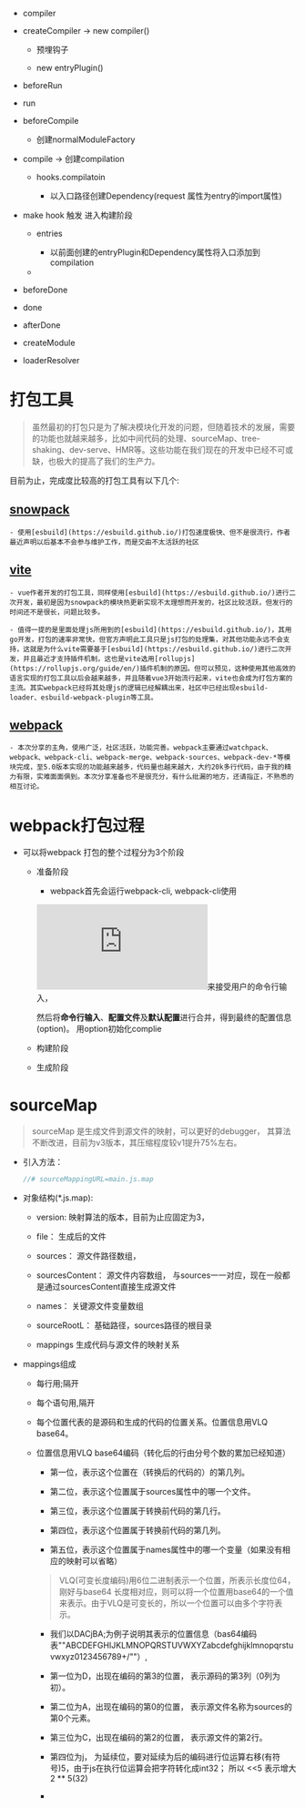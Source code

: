 - compiler 


- createCompiler  ->  new compiler()  

    - 预埋钩子

    - new entryPlugin()

- beforeRun

- run

- beforeCompile

  - 创建normalModuleFactory

- compile ->  创建compilation

  - hooks.compilatoin

    - 以入口路径创建Dependency(request 属性为entry的import属性)

- make hook 触发 进入构建阶段

    - entries

      - 以前面创建的entryPlugin和Dependency属性将入口添加到compilation

    - 

- beforeDone

- done

- afterDone

- createModule

 - loaderResolver


# 打包工具

  > 虽然最初的打包只是为了解决模块化开发的问题，但随着技术的发展，需要的功能也就越来越多，比如中间代码的处理、sourceMap、tree-shaking、dev-serve、HMR等。这些功能在我们现在的开发中已经不可或缺，也极大的提高了我们的生产力。
  
  目前为止，完成度比较高的打包工具有以下几个:
  
  ## [snowpack](https://www.snowpack.dev/)

    - 使用[esbuild](https://esbuild.github.io/)打包速度极快、但不是很流行，作者最近声明以后基本不会参与维护工作，而是交由不太活跃的社区

  ## [vite](https://github.com/vitejs/vite)

    - vue作者开发的打包工具，同样使用[esbuild](https://esbuild.github.io/)进行二次开发，最初是因为snowpack的模块热更新实现不太理想而开发的，社区比较活跃，但发行的时间还不是很长，问题比较多。

    - 值得一提的是里面处理js所用到的[esbuild](https://esbuild.github.io/)，其用go开发，打包的速率非常快，但官方声明此工具只是js打包的处理集，对其他功能永远不会支持，这就是为什么vite需要基于[esbuild](https://esbuild.github.io/)进行二次开发，并且最近才支持插件机制，这也是vite选用[rollupjs](https://rollupjs.org/guide/en/)插件机制的原因。但可以预见，这种使用其他高效的语言实现的打包工具以后会越来越多，并且随着vue3开始流行起来，vite也会成为打包方案的主流。其实webpack已经将其处理js的逻辑已经解耦出来，社区中已经出现esbuild-loader、esbuild-webpack-plugin等工具。

  ## [webpack](https://webpack.docschina.org)

    - 本次分享的主角，使用广泛，社区活跃，功能完善。webpack主要通过watchpack、webpack、webpack-cli、webpack-merge、webpack-sources、webpack-dev-*等模块完成，至5.0版本实现的功能越来越多，代码量也越来越大，大约20k多行代码，由于我的精力有限，实难面面俱到。本次分享准备也不是很充分，有什么纰漏的地方，还请指正，不熟悉的相互讨论。
      



# webpack打包过程

- 可以将webpack 打包的整个过程分为3个阶段

  - 准备阶段

    - webpack首先会运行webpack-cli, webpack-cli使用
    
    ![Commander.js](https://github.com/tj/commander.js "Commander.js")来接受用户的命令行输入，
    
    然后将**命令行输入**、**配置文件**及**默认配置**进行合并，得到最终的配置信息(option)。
    用option初始化complie
    


  - 构建阶段

  - 生成阶段 


# sourceMap

> sourceMap 是生成文件到源文件的映射，可以更好的debugger， 其算法不断改进，目前为v3版本，其压缩程度较v1提升75%左右。

- 引入方法： 
  ```js
  //# sourceMappingURL=main.js.map
  ```

- 对象结构(*.js.map):

  - version: 映射算法的版本，目前为止应固定为3，

  - file： 生成后的文件

  - sources： 源文件路径数组，
  
  - sourcesContent： 源文件内容数组， 与sources一一对应，现在一般都是通过sourcesContent直接生成源文件

  - names： 关键源文件变量数组

  - sourceRootL： 基础路径，sources路径的根目录

  - mappings 生成代码与源文件的映射关系

- mappings组成

  - 每行用;隔开

  - 每个语句用,隔开

  - 每个位置代表的是源码和生成的代码的位置关系。位置信息用VLQ base64。

  - 位置信息用VLQ base64编码（转化后的行由分号个数的累加已经知道）
    
    - 第一位，表示这个位置在（转换后的代码的）的第几列。
    
    - 第二位，表示这个位置属于sources属性中的哪一个文件。
    
    - 第三位，表示这个位置属于转换前代码的第几行。
    
    - 第四位，表示这个位置属于转换前代码的第几列。
    
    - 第五位，表示这个位置属于names属性中的哪一个变量（如果没有相应的映射可以省略）

    > VLQ(可变长度编码)用6位二进制表示一个位置，所表示长度位64，刚好与base64 长度相对应，则可以将一个位置用base64的一个值来表示。由于VLQ是可变长的，所以一个位置可以由多个字符表示。

    -  我们以DACjBA;为例子说明其表示的位置信息（bas64编码表""ABCDEFGHIJKLMNOPQRSTUVWXYZabcdefghijklmnopqrstuvwxyz0123456789+/""）,
    
      - 第一位为D，出现在编码的第3的位置， 表示源码的第3列（0列为初）。

      - 第二位为A，出现在编码的第0的位置， 表示源文件名称为sources的第0个元素。

      - 第三位为C，出现在编码的第2的位置， 表示源文件的第2行。

      - 第四位为j， 为延续位，要对延续为后的编码进行位运算右移(有符号)5，由于js在执行位运算会把字符转化成int32； 所以 <<5 表示增大2 ** 5(32)

      - 


    

